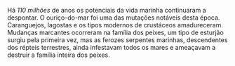 ﻿Há *110 milhões* de anos os potenciais da vida marinha continuaram a despontar. O ouriço-do-mar foi uma das mutações notáveis desta época. Caranguejos, lagostas e os tipos modernos de crustáceos amadureceram. Mudanças marcantes ocorreram na família dos peixes, um tipo de esturjão surgiu pela primeira vez, mas as ferozes serpentes marinhas, descendentes dos répteis terrestres, ainda infestavam todos os mares e ameaçavam a destruir a família inteira dos peixes.